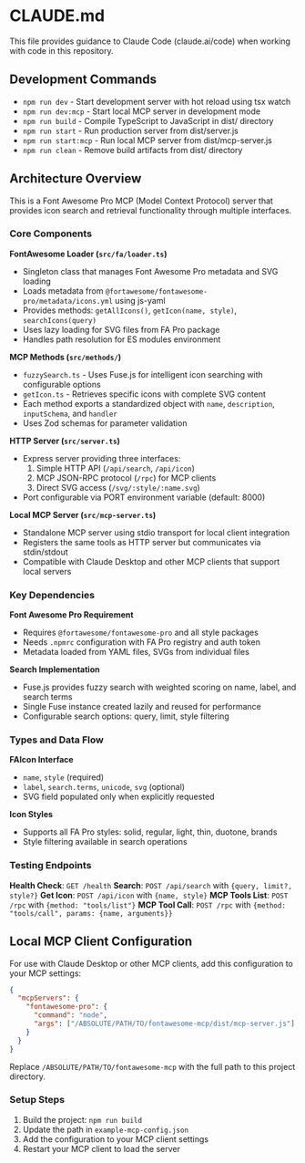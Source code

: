 # CLAUDE.md

This file provides guidance to Claude Code (claude.ai/code) when working with code in this repository.

## Development Commands

- `npm run dev` - Start development server with hot reload using tsx watch
- `npm run dev:mcp` - Start local MCP server in development mode
- `npm run build` - Compile TypeScript to JavaScript in dist/ directory
- `npm run start` - Run production server from dist/server.js
- `npm run start:mcp` - Run local MCP server from dist/mcp-server.js
- `npm run clean` - Remove build artifacts from dist/ directory

## Architecture Overview

This is a Font Awesome Pro MCP (Model Context Protocol) server that provides icon search and retrieval functionality through multiple interfaces.

### Core Components

**FontAwesome Loader (`src/fa/loader.ts`)**
- Singleton class that manages Font Awesome Pro metadata and SVG loading
- Loads metadata from `@fortawesome/fontawesome-pro/metadata/icons.yml` using js-yaml
- Provides methods: `getAllIcons()`, `getIcon(name, style)`, `searchIcons(query)`
- Uses lazy loading for SVG files from FA Pro package
- Handles path resolution for ES modules environment

**MCP Methods (`src/methods/`)**
- `fuzzySearch.ts` - Uses Fuse.js for intelligent icon searching with configurable options
- `getIcon.ts` - Retrieves specific icons with complete SVG content
- Each method exports a standardized object with `name`, `description`, `inputSchema`, and `handler`
- Uses Zod schemas for parameter validation

**HTTP Server (`src/server.ts`)**
- Express server providing three interfaces:
  1. Simple HTTP API (`/api/search`, `/api/icon`) 
  2. MCP JSON-RPC protocol (`/rpc`) for MCP clients
  3. Direct SVG access (`/svg/:style/:name.svg`)
- Port configurable via PORT environment variable (default: 8000)

**Local MCP Server (`src/mcp-server.ts`)**
- Standalone MCP server using stdio transport for local client integration
- Registers the same tools as HTTP server but communicates via stdin/stdout
- Compatible with Claude Desktop and other MCP clients that support local servers

### Key Dependencies

**Font Awesome Pro Requirement**
- Requires `@fortawesome/fontawesome-pro` and all style packages
- Needs `.npmrc` configuration with FA Pro registry and auth token
- Metadata loaded from YAML files, SVGs from individual files

**Search Implementation**
- Fuse.js provides fuzzy search with weighted scoring on name, label, and search terms
- Single Fuse instance created lazily and reused for performance
- Configurable search options: query, limit, style filtering

### Types and Data Flow

**FAIcon Interface**
- `name`, `style` (required)
- `label`, `search.terms`, `unicode`, `svg` (optional)
- SVG field populated only when explicitly requested

**Icon Styles**
- Supports all FA Pro styles: solid, regular, light, thin, duotone, brands
- Style filtering available in search operations

### Testing Endpoints

**Health Check**: `GET /health`
**Search**: `POST /api/search` with `{query, limit?, style?}`
**Get Icon**: `POST /api/icon` with `{name, style}`
**MCP Tools List**: `POST /rpc` with `{method: "tools/list"}`
**MCP Tool Call**: `POST /rpc` with `{method: "tools/call", params: {name, arguments}}`

## Local MCP Client Configuration

For use with Claude Desktop or other MCP clients, add this configuration to your MCP settings:

```json
{
  "mcpServers": {
    "fontawesome-pro": {
      "command": "node",
      "args": ["/ABSOLUTE/PATH/TO/fontawesome-mcp/dist/mcp-server.js"]
    }
  }
}
```

Replace `/ABSOLUTE/PATH/TO/fontawesome-mcp` with the full path to this project directory.

### Setup Steps

1. Build the project: `npm run build`
2. Update the path in `example-mcp-config.json`
3. Add the configuration to your MCP client settings
4. Restart your MCP client to load the server